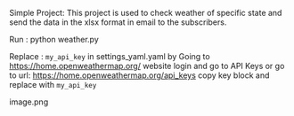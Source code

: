 Simple Project:
This project is used to check weather of specific state and send the data in the xlsx format in email to the subscribers.

Run : python weather.py

Replace : `my_api_key` in settings_yaml.yaml by Going to https://home.openweathermap.org/ website login and go to API Keys or go to url: https://home.openweathermap.org/api_keys copy key block and replace with `my_api_key`

image.png